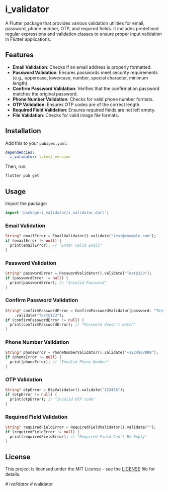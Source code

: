 # i_validator

A Flutter package that provides various validation utilities for email, password, phone number, OTP, and required fields. It includes predefined regular expressions and validation classes to ensure proper input validation in Flutter applications.

## Features

- **Email Validation**: Checks if an email address is properly formatted.
- **Password Validation**: Ensures passwords meet security requirements (e.g., uppercase, lowercase, number, special character, minimum length).
- **Confirm Password Validation**: Verifies that the confirmation password matches the original password.
- **Phone Number Validation**: Checks for valid phone number formats.
- **OTP Validation**: Ensures OTP codes are of the correct length.
- **Required Field Validation**: Ensures required fields are not left empty.
- **File Validation**: Checks for valid image file formats.

## Installation

Add this to your `pubspec.yaml`:

```yaml
dependencies:
  i_validator: latest_version
```

Then, run:

```sh
flutter pub get
```

## Usage

Import the package:

```dart
import 'package:i_validator/i_validator.dart';
```

### Email Validation

```dart
String? emailError = EmailValidator().validate("test@example.com");
if (emailError != null) {
  print(emailError); // "Enter valid Email"
}
```

### Password Validation

```dart
String? passwordError = PasswordValidator().validate("Test@123");
if (passwordError != null) {
  print(passwordError); // "Invalid Password"
}
```

### Confirm Password Validation

```dart
String? confirmPasswordError = ConfirmPasswordValidator(password: "Test@123")
    .validate("Test@123");
if (confirmPasswordError != null) {
  print(confirmPasswordError); // "Password doesn't match"
}
```

### Phone Number Validation

```dart
String? phoneError = PhoneNumberValidator().validate("+1234567890");
if (phoneError != null) {
  print(phoneError); // "Invalid Phone Number"
}
```

### OTP Validation

```dart
String? otpError = OtpValidator().validate("123456");
if (otpError != null) {
  print(otpError); // "Invalid OTP code"
}
```

### Required Field Validation

```dart
String? requiredFieldError = RequiredFieldValidator().validate("");
if (requiredFieldError != null) {
  print(requiredFieldError); // "Required Field Can't Be Empty"
}
```

## License

This project is licensed under the MIT License - see the [LICENSE](LICENSE) file for details.

#   i _ v a l i d a t o r  
 #   i _ v a l i d a t o r  
 